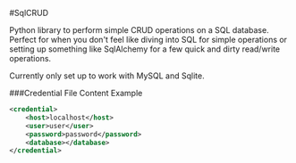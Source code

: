 #SqlCRUD

Python library to perform simple CRUD operations on a SQL database.  Perfect for when you don't feel like diving into SQL for simple operations or setting up something like SqlAlchemy for a few quick and dirty read/write operations.

Currently only set up to work with MySQL and Sqlite.

###Credential File Content Example

```xml
<credential>
	<host>localhost</host>
	<user>user</user>
	<password>password</password>
	<database></database>
</credential>
```
